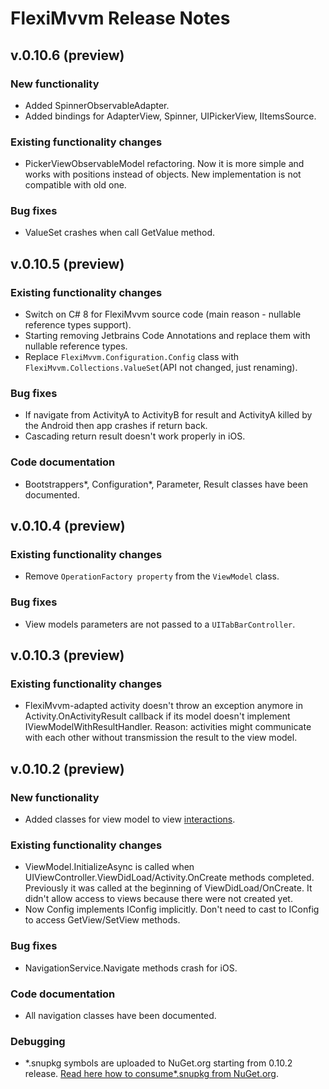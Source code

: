 # FlexiMvvm Release Notes

## v.0.10.6 (preview)

### New functionality

- Added SpinnerObservableAdapter.
- Added bindings for AdapterView, Spinner, UIPickerView, IItemsSource.

### Existing functionality changes

- PickerViewObservableModel refactoring. Now it is more simple and works with positions instead of objects. New implementation is not compatible with old one.

### Bug fixes

- ValueSet crashes when call GetValue method.

## v.0.10.5 (preview)

### Existing functionality changes

- Switch on C# 8 for FlexiMvvm source code (main reason - nullable reference types support).
- Starting removing Jetbrains Code Annotations and replace them with nullable reference types.
- Replace `FlexiMvvm.Configuration.Config` class with `FlexiMvvm.Collections.ValueSet`(API not changed, just renaming).

### Bug fixes

- If navigate from ActivityA to ActivityB for result and ActivityA killed by the Android then app crashes if return back.
- Cascading return result doesn't work properly in iOS.

### Code documentation

- Bootstrappers*, Configuration*, Parameter, Result classes have been documented.

## v.0.10.4 (preview)

### Existing functionality changes

- Remove `OperationFactory property` from the `ViewModel` class.

### Bug fixes

- View models parameters are not passed to a `UITabBarController`.

## v.0.10.3 (preview)

### Existing functionality changes

 - FlexiMvvm-adapted activity doesn't throw an exception anymore in Activity.OnActivityResult callback if its model doesn't implement IViewModelWithResultHandler. Reason: activities might communicate with each other without transmission the result to the view model.

## v.0.10.2 (preview)

### New functionality

 - Added classes for view model to view [interactions](https://github.com/epam-xamarin-lab/FlexiMvvm/tree/master/FlexiMvvm.Common/Interactions).

### Existing functionality changes

 - ViewModel.InitializeAsync is called when UIViewController.ViewDidLoad/Activity.OnCreate methods completed. Previously it was called at the beginning of ViewDidLoad/OnCreate. It didn't allow access to views because there were not created yet.
 -  Now Config implements IConfig implicitly. Don't need to cast to IConfig to access GetView/SetView methods.

### Bug fixes

 - NavigationService.Navigate methods crash for iOS.

### Code documentation

 - All navigation classes have been documented.

### Debugging

 - *.snupkg symbols are uploaded to NuGet.org starting from 0.10.2 release. [Read here how to consume*.snupkg from NuGet.org](https://blog.nuget.org/20181116/Improved-debugging-experience-with-the-NuGet-org-symbol-server-and-snupkg.html).